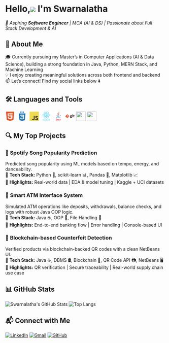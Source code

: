 <h1 align="left"> Hello,<img src="https://media.giphy.com/media/hvRJCLFzcasrR4ia7z/giphy.gif" width="30px"/> I'm Swarnalatha </h1>
 
  *💼 Aspiring **Software Engineer** | MCA (AI & DS) | Passionate about Full Stack Development & AI* 



## 🚀 About Me  
🎓 Currently pursuing my Master’s in Computer Applications (AI & Data Science), building a strong foundation in Java, Python, MERN Stack, and Machine Learning  
💡 I enjoy creating meaningful solutions across both frontend and backend  
📫 Let’s connect! Find my social links below ⬇️  



## 🛠️ Languages and Tools

<div>
  <img src="https://github.com/devicons/devicon/blob/master/icons/html5/html5-original.svg" title="HTML5" alt="HTML" width="30" height="30"/>&nbsp;
  <img src="https://github.com/devicons/devicon/blob/master/icons/css3/css3-plain-wordmark.svg"  title="CSS3" alt="CSS" width="30" height="30"/>&nbsp;
  <img src="https://github.com/devicons/devicon/blob/master/icons/javascript/javascript-original.svg" title="JavaScript" alt="JavaScript" width="30" height="30"/>&nbsp;
  <img src="https://github.com/devicons/devicon/blob/master/icons/react/react-original-wordmark.svg" title="React" alt="React" width="30" height="30"/>&nbsp;
  <img src="https://github.com/devicons/devicon/blob/master/icons/java/java-original-wordmark.svg" title="Java" alt="Java" width="30" height="30"/>&nbsp;
  <img src="https://github.com/devicons/devicon/blob/master/icons/git/git-original-wordmark.svg" title="Git" **alt="Git" width="30" height="30"/>
  <img height="30" width="30" src="https://img.icons8.com/color/48/000000/mongodb.png"/>
  <img height="30" width="30" src="https://img.icons8.com/color/48/000000/nodejs.png"/> 
</div>  



## 🔍 My Top Projects

### 🎵 **Spotify Song Popularity Prediction**  
Predicted song popularity using ML models based on tempo, energy, and danceability.  
🔧 **Tech Stack:** Python 🐍, scikit-learn 📊, Pandas 🧹, Matplotlib 📈  
🌟 **Highlights:** Real-world data | EDA & model tuning | Kaggle + UCI datasets



### 🏦 **Smart ATM Interface System**  
Simulated ATM operations like deposits, withdrawals, balance checks, and logs with robust Java OOP logic.  
🔧 **Tech Stack:** Java ☕, OOP 🧱, File Handling 📁  
🌟 **Highlights:** End-to-end banking flow | Error handling | Console-based UI



### 🔗 **Blockchain-based Counterfeit Detection**  
Verified products via blockchain-backed QR codes with a clean NetBeans UI.  
🔧 **Tech Stack:** Java ☕, DBMS 🛢️, Blockchain 🔐, QR Code API 📷, NetBeans 🖥️  
🌟 **Highlights:** QR verification | Secure traceability | Real-world supply chain use case




## 📊 GitHub Stats

![Swarnalatha's GitHub Stats](https://github-readme-stats.vercel.app/api?username=Swarna2302&show_icons=true&theme=radical)
![Top Langs](https://github-readme-stats.vercel.app/api/top-langs/?username=Swarna2302&layout=compact&theme=radical)



## 📬 Connect with Me

[![LinkedIn](https://img.shields.io/badge/-LinkedIn-blue?logo=linkedin&style=flat)](https://www.linkedin.com/in/swarna23/)
[![Gmail](https://img.shields.io/badge/-Gmail-red?logo=gmail&style=flat)](mailto:swarna082002@gmail.com)
[![GitHub](https://img.shields.io/badge/-GitHub-black?logo=github&style=flat)](https://github.com/Swarna2302)
